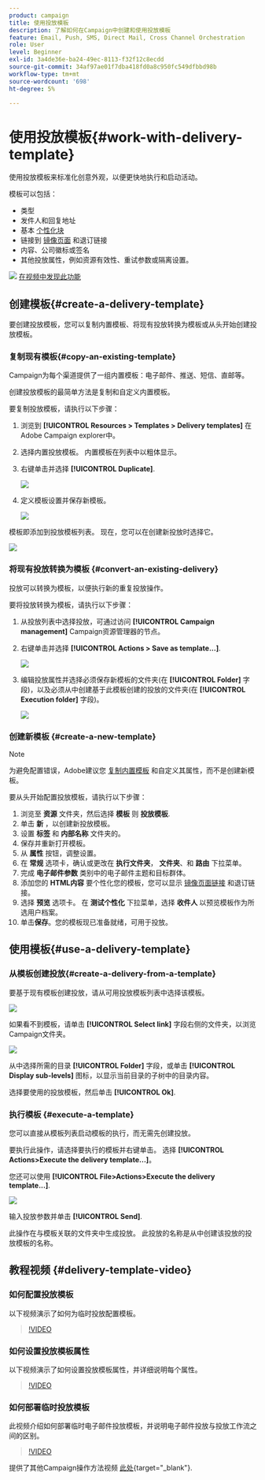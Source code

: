 ```yaml
---
product: campaign
title: 使用投放模板
description: 了解如何在Campaign中创建和使用投放模板
feature: Email, Push, SMS, Direct Mail, Cross Channel Orchestration
role: User
level: Beginner
exl-id: 3a4de36e-ba24-49ec-8113-f32f12c8ecdd
source-git-commit: 34af97ae01f7dba418fd0a8c950fc549dfbbd98b
workflow-type: tm+mt
source-wordcount: '698'
ht-degree: 5%

---
```


# 使用投放模板{#work-with-delivery-template}

使用投放模板来标准化创意外观，以便更快地执行和启动活动。

模板可以包括：

* 类型
* 发件人和回复地址
* 基本 [个性化块](../send/personalization-blocks.md)
* 链接到 [镜像页面](../send/mirror-page.md) 和退订链接
* 内容、公司徽标或签名
* 其他投放属性，例如资源有效性、重试参数或隔离设置。

![](assets/do-not-localize/how-to-video.png) [在视频中发现此功能](#delivery-template-video)


## 创建模板{#create-a-delivery-template}

要创建投放模板，您可以复制内置模板、将现有投放转换为模板或从头开始创建投放模板。

### 复制现有模板{#copy-an-existing-template}

Campaign为每个渠道提供了一组内置模板：电子邮件、推送、短信、直邮等。

创建投放模板的最简单方法是复制和自定义内置模板。

要复制投放模板，请执行以下步骤：

1. 浏览到 **[!UICONTROL Resources > Templates > Delivery templates]** 在Adobe Campaign explorer中。
1. 选择内置投放模板。 内置模板在列表中以粗体显示。
1. 右键单击并选择 **[!UICONTROL Duplicate]**.

   ![](assets/duplicate-built-in-template.png)

1. 定义模板设置并保存新模板。

   ![](assets/delivery-template-new.png)

模板即添加到投放模板列表。 现在，您可以在创建新投放时选择它。

![](assets/select-the-new-template.png)

### 将现有投放转换为模板 {#convert-an-existing-delivery}

投放可以转换为模板，以便执行新的重复投放操作。

要将投放转换为模板，请执行以下步骤：

1. 从投放列表中选择投放，可通过访问 **[!UICONTROL Campaign management]** Campaign资源管理器的节点。

1. 右键单击并选择 **[!UICONTROL Actions > Save as template...]**.

   ![](assets/save-as-template.png)

1. 编辑投放属性并选择必须保存新模板的文件夹(在 **[!UICONTROL Folder]** 字段)，以及必须从中创建基于此模板创建的投放的文件夹(在 **[!UICONTROL Execution folder]** 字段)。

   ![](assets/template-select-folders.png)

### 创建新模板 {#create-a-new-template}

>[!NOTE]
>
>为避免配置错误，Adobe建议您 [复制内置模板](#copy-an-existing-template) 和自定义其属性，而不是创建新模板。

要从头开始配置投放模板，请执行以下步骤：

1. 浏览至 **资源** 文件夹，然后选择 **模板** 则 **投放模板**.
1. 单击 **新** ，以创建新投放模板。
1. 设置 **标签** 和 **内部名称** 文件夹的。
1. 保存并重新打开模板。
1. 从 **属性** 按钮，调整设置。
1. 在 **常规** 选项卡，确认或更改在 **执行文件夹**， **文件夹**、和 **路由** 下拉菜单。
1. 完成 **电子邮件参数** 类别中的电子邮件主题和目标群体。
1. 添加您的 **HTML内容** 要个性化您的模板，您可以显示 [镜像页面链接](../send/mirror-page.md) 和退订链接。
1. 选择 **预览** 选项卡。 在 **测试个性化** 下拉菜单，选择 **收件人** 以预览模板作为所选用户档案。
1. 单击&#x200B;**保存**。您的模板现已准备就绪，可用于投放。


## 使用模板{#use-a-delivery-template}

### 从模板创建投放{#create-a-delivery-from-a-template}

要基于现有模板创建投放，请从可用投放模板列表中选择该模板。

![](assets/select-the-new-template.png)

如果看不到模板，请单击 **[!UICONTROL Select link]** 字段右侧的文件夹，以浏览Campaign文件夹。

![](assets/browse-templates.png)

从中选择所需的目录 **[!UICONTROL Folder]** 字段，或单击 **[!UICONTROL Display sub-levels]** 图标，以显示当前目录的子树中的目录内容。

选择要使用的投放模板，然后单击 **[!UICONTROL Ok]**.

### 执行模板 {#execute-a-template}

您可以直接从模板列表启动模板的执行，而无需先创建投放。

要执行此操作，请选择要执行的模板并右键单击。 选择 **[!UICONTROL Actions>Execute the delivery template...]**。

您还可以使用 **[!UICONTROL File>Actions>Execute the delivery template...]**.

![](assets/execute-delivery-template.png)

输入投放参数并单击 **[!UICONTROL Send]**.

此操作在与模板关联的文件夹中生成投放。 此投放的名称是从中创建该投放的投放模板的名称。


## 教程视频 {#delivery-template-video}

### 如何配置投放模板

以下视频演示了如何为临时投放配置模板。

>[!VIDEO](https://video.tv.adobe.com/v/342082?quality=12)

### 如何设置投放模板属性

以下视频演示了如何设置投放模板属性，并详细说明每个属性。

>[!VIDEO](https://video.tv.adobe.com/v/338969?quality=12)

### 如何部署临时投放模板

此视频介绍如何部署临时电子邮件投放模板，并说明电子邮件投放与投放工作流之间的区别。

>[!VIDEO](https://video.tv.adobe.com/v/338965?quality=12)

提供了其他Campaign操作方法视频 [此处](https://experienceleague.adobe.com/docs/campaign-learn/tutorials/getting-started/introduction-to-adobe-campaign.html){target="_blank"}.
